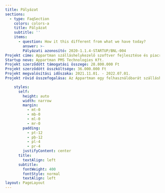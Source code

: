 ```yaml
---
title: Pályázat
sections:
  - type: FaqSection
    colors: colors-a
    title: Pályázat
    subtitle: ''
    items:
      - question: How it this different from what we have today?
        answer: >-
        Pályázati azonosító: 2020-1.1.4-STARTUP/BNL-004
Projekt címe: Appartman szálláshelykezelő szoftver fejlesztése és piacra vitele
Startup neve: Appartman PMS Technologies Kft.
Projekt szerződött támogatási összege: 28.800.000 Ft
Projekt szerződött összköltsége: 36.000.000 Ft
Projekt megvalósítási időszaka: 2021.11.01. - 2022.07.01.
Projekt rövid összefogalása: Az Appartman egy felhasználóbarát szálláshelykezelő szoftver (PMS – Property management system), amely segíti a szálláshely tulajdonosokat vendégeik kötelező adminisztrációjában és kényelmi funkciókkal könnyíti meg a napi munkavégzést.

    styles:
      self:
        height: auto
        width: narrow
        margin:
          - mt-0
          - mb-0
          - ml-0
          - mr-0
        padding:
          - pt-12
          - pb-12
          - pl-4
          - pr-4
        justifyContent: center
      title:
        textAlign: left
      subtitle:
        fontWeight: 400
        fontStyle: normal
        textAlign: left
layout: PageLayout
---
```

